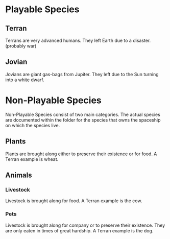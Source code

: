 # Playable Species

## Terran
Terrans are very advanced humans. They left Earth due to a disaster. (probably war)

## Jovian
Jovians are giant gas-bags from Jupiter. They left due to the Sun turning into a white dwarf.

# Non-Playable Species

Non-Playable Species consist of two main categories. The actual species are documented within the folder for the species that owns the spaceship on which the species live.

## Plants

Plants are brought along either to preserve their existence or for food. A Terran example is wheat.

## Animals

### Livestock

Livestock is brought along for food. A Terran example is the cow.

### Pets

Livestock is brought along for company or to preserve their existence. They are only eaten in times of great hardship. A Terran example is the dog.
